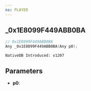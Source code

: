 ```yaml
---
ns: PLAYER
---
```

## _0x1E8099F449ABB0BA

```c
// 0x1E8099F449ABB0BA
Any _0x1E8099F449ABB0BA(Any p0);
```

```
NativeDB Introduced: v1207
```

## Parameters
* **p0**:

